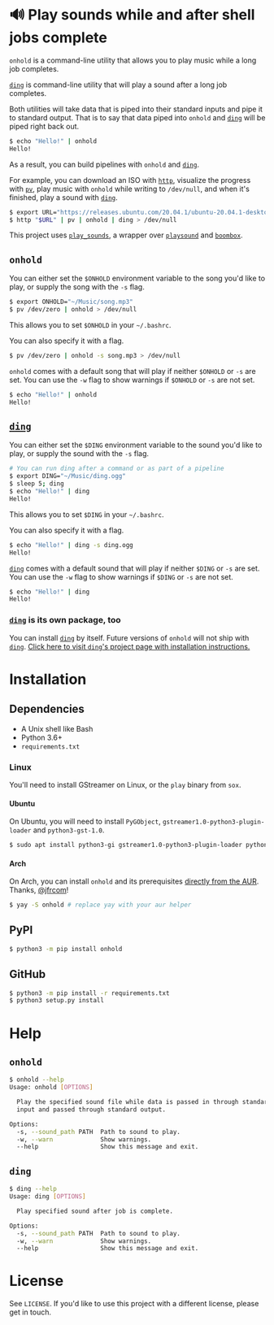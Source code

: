 # 🔊 Play sounds while and after shell jobs complete

`onhold` is a command-line utility that allows you to play music while a long job completes.

[`ding`](https://github.com/alexdelorenzo/ding) is command-line utility that will play a sound after a long job completes.

Both utilities will take data that is piped into their standard inputs and pipe it to standard output. That is to say that data piped into `onhold` and [`ding`](https://github.com/alexdelorenzo/ding) will be piped right back out.

```bash
$ echo "Hello!" | onhold
Hello!
```

As a result, you can build pipelines with `onhold` and [`ding`](https://github.com/alexdelorenzo/ding).

For example, you can download an ISO with [`http`](https://httpie.org/), visualize the progress with [`pv`](http://www.ivarch.com/programs/pv.shtml), play music with `onhold` while writing to `/dev/null`, and when it's finished, play a sound with [`ding`](https://github.com/alexdelorenzo/ding).

```bash
$ export URL="https://releases.ubuntu.com/20.04.1/ubuntu-20.04.1-desktop-amd64.iso"
$ http "$URL" | pv | onhold | ding > /dev/null
```

This project uses [`play_sounds`](https://github.com/alexdelorenzo/play_sounds), a wrapper over [`playsound`](https://pypi.org/project/playsound/) and [`boombox`](https://pypi.org/project/boombox/).

## `onhold`

You can either set the `$ONHOLD` environment variable to the song you'd like to play, or supply the song with the `-s` flag.

```bash
$ export ONHOLD="~/Music/song.mp3"
$ pv /dev/zero | onhold > /dev/null
```

This allows you to set `$ONHOLD` in your `~/.bashrc`.

You can also specify it with a flag.

```bash
$ pv /dev/zero | onhold -s song.mp3 > /dev/null
```

`onhold` comes with a default song that will play if neither `$ONHOLD` or `-s` are set. You can use the `-w` flag to show warnings if `$ONHOLD` or `-s` are not set.

```bash
$ echo "Hello!" | onhold
Hello!
```

## [`ding`](https://github.com/alexdelorenzo/ding)

You can either set the `$DING` environment variable to the sound you'd like to play, or supply the sound with the `-s` flag.

```bash
# You can run ding after a command or as part of a pipeline
$ export DING="~/Music/ding.ogg"
$ sleep 5; ding
$ echo "Hello!" | ding
Hello!
```

This allows you to set `$DING` in your `~/.bashrc`.

You can also specify it with a flag.

```bash
$ echo "Hello!" | ding -s ding.ogg
Hello!
```

[`ding`](https://github.com/alexdelorenzo/ding) comes with a default sound that will play if neither `$DING` or `-s` are set. You can use the `-w` flag to show warnings if `$DING` or `-s` are not set.

```bash
$ echo "Hello!" | ding
Hello!
```

### [`ding`](https://github.com/alexdelorenzo/ding) is its own package, too
You can install [`ding`](https://github.com/alexdelorenzo/ding) by itself. Future versions of `onhold` will not ship with [`ding`](https://github.com/alexdelorenzo/ding). [Click here to visit `ding`'s project page with installation instructions.](https://github.com/alexdelorenzo/ding)

# Installation
## Dependencies
 - A Unix shell like Bash
 - Python 3.6+
 - `requirements.txt`

### Linux
You'll need to install GStreamer on Linux, or the `play` binary from `sox`.
 
#### Ubuntu
On Ubuntu, you will need to install `PyGObject`, `gstreamer1.0-python3-plugin-loader` and `python3-gst-1.0`.

```bash
$ sudo apt install python3-gi gstreamer1.0-python3-plugin-loader python3-gst-1.0
```

#### Arch
On Arch, you can install `onhold` and its prerequisites [directly from the AUR](https://aur.archlinux.org/packages/onhold/). Thanks, [@jfrcom](https://github.com/jfrcom)!

```bash
$ yay -S onhold # replace yay with your aur helper
```

## PyPI
```bash
$ python3 -m pip install onhold
```

## GitHub
```bash
$ python3 -m pip install -r requirements.txt
$ python3 setup.py install
```

# Help
## `onhold`
```bash
$ onhold --help
Usage: onhold [OPTIONS]

  Play the specified sound file while data is passed in through standard
  input and passed through standard output.

Options:
  -s, --sound_path PATH  Path to sound to play.
  -w, --warn             Show warnings.
  --help                 Show this message and exit.
```

## `ding`
```bash
$ ding --help
Usage: ding [OPTIONS]

  Play specified sound after job is complete.

Options:
  -s, --sound_path PATH  Path to sound to play.
  -w, --warn             Show warnings.
  --help                 Show this message and exit.
```

# License
See `LICENSE`. If you'd like to use this project with a different license, please get in touch.
